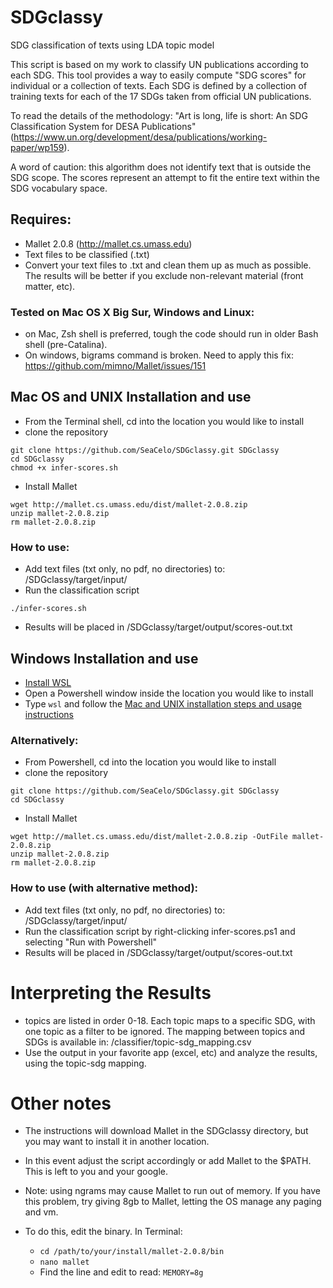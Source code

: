 # SDGclassy
SDG classification of texts using LDA topic model

This script is based on my work to classify UN publications according to each SDG. This tool provides a way to easily compute "SDG scores" for individual or a collection of texts. Each SDG is defined by a collection of training texts for each of the 17 SDGs taken from official UN publications.

To read the details of the methodology: "Art is long, life is short: An SDG Classification System for DESA Publications" (https://www.un.org/development/desa/publications/working-paper/wp159). 

A word of caution: this algorithm does not identify text that is outside the SDG scope. The scores represent an attempt to fit the entire text within the SDG vocabulary space. 

## Requires:
* Mallet 2.0.8 (http://mallet.cs.umass.edu)
* Text files to be classified (.txt)
* Convert your text files to .txt and clean them up as much as possible. The results will be better if you exclude non-relevant material (front matter, etc). 

### Tested on Mac OS X Big Sur, Windows and Linux:
* on Mac, Zsh shell is preferred, tough the code should run in older Bash shell (pre-Catalina). 
* On windows, bigrams command is broken. Need to apply this fix: https://github.com/mimno/Mallet/issues/151    

## Mac OS and UNIX Installation and use
* From the Terminal shell, cd into the location you would like to install
* clone the repository

```
git clone https://github.com/SeaCelo/SDGclassy.git SDGclassy
cd SDGclassy
chmod +x infer-scores.sh
```
* Install Mallet
```
wget http://mallet.cs.umass.edu/dist/mallet-2.0.8.zip
unzip mallet-2.0.8.zip
rm mallet-2.0.8.zip
```

### How to use:
* Add text files (txt only, no pdf, no directories) to: /SDGclassy/target/input/   
* Run the classification script

```
./infer-scores.sh
```
* Results will be placed in /SDGclassy/target/output/scores-out.txt

## Windows Installation and use 
* [Install WSL](https://docs.microsoft.com/en-us/windows/wsl/install-win10)
* Open a Powershell window inside the location you would like to install
* Type `wsl` and follow the [Mac and UNIX installation steps and usage instructions](#mac-os-and-unix-installation-and-use)

### Alternatively:
* From Powershell, cd into the location you would like to install
* clone the repository

```
git clone https://github.com/SeaCelo/SDGclassy.git SDGclassy
cd SDGclassy
```
* Install Mallet

```
wget http://mallet.cs.umass.edu/dist/mallet-2.0.8.zip -OutFile mallet-2.0.8.zip
unzip mallet-2.0.8.zip
rm mallet-2.0.8.zip
```

### How to use (with alternative method):
* Add text files (txt only, no pdf, no directories) to: /SDGclassy/target/input/   
* Run the classification script by right-clicking infer-scores.ps1 and selecting "Run with Powershell"
* Results will be placed in /SDGclassy/target/output/scores-out.txt

# Interpreting the Results
* topics are listed in order 0-18. Each topic maps to a specific SDG, with one topic as a filter to be ignored. The mapping between topics and SDGs is available in: /classifier/topic-sdg_mapping.csv
* Use the output in your favorite app (excel, etc) and analyze the results, using the topic-sdg mapping.
		


# Other notes
* The instructions will download Mallet in the SDGclassy directory, but you may want to install it in another location.
* In this event adjust the script accordingly or add Mallet to the $PATH. This is left to you and your google. 

* Note: using ngrams may cause Mallet to run out of memory. If you have this problem, try giving 8gb to Mallet, letting the OS manage any paging and vm. 
* To do this, edit the binary. In Terminal: 
   * `cd /path/to/your/install/mallet-2.0.8/bin` 
   * `nano mallet` 
   * Find the line and edit to read: `MEMORY=8g`
